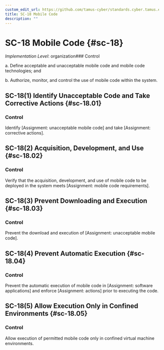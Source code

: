 ```yaml
---
custom_edit_url: https://github.com/tamus-cyber/standards.cyber.tamus.edu/tree/main/static/content/tamus.edu/TAMUS_profile.xml
title: SC-18 Mobile Code
description: ""
---
```


# SC-18 Mobile Code {#sc-18}

_Implementation Level_: organization### Control

a. Define acceptable and unacceptable mobile code and mobile code technologies; and

b. Authorize, monitor, and control the use of mobile code within the system.

## SC-18(1) Identify Unacceptable Code and Take Corrective Actions {#sc-18.01}

### Control

Identify [Assignment: unacceptable mobile code] and take [Assignment: corrective actions].

## SC-18(2) Acquisition, Development, and Use {#sc-18.02}

### Control

Verify that the acquisition, development, and use of mobile code to be deployed in the system meets [Assignment: mobile code requirements].

## SC-18(3) Prevent Downloading and Execution {#sc-18.03}

### Control

Prevent the download and execution of [Assignment: unacceptable mobile code].

## SC-18(4) Prevent Automatic Execution {#sc-18.04}

### Control

Prevent the automatic execution of mobile code in [Assignment: software applications] and enforce [Assignment: actions] prior to executing the code.

## SC-18(5) Allow Execution Only in Confined Environments {#sc-18.05}

### Control

Allow execution of permitted mobile code only in confined virtual machine environments.

